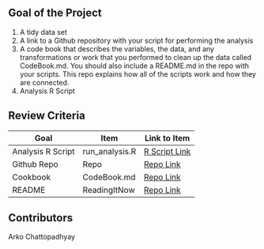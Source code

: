 ## Goal of the Project
1. A tidy data set 
2. A link to a Github repository with your script for performing the analysis 
3. A code book that describes the variables, the data, and any transformations or work that you performed to clean up the data called CodeBook.md. You should also include a README.md in the repo with your scripts. This repo explains how all of the scripts work and how they are connected.
4. Analysis R Script

## Review Criteria

Goal | Item | Link to Item
--- | --- | ---
Analysis R Script |  run_analysis.R |  [R Script Link](https://github.com/ArkoC511/Getting-Cleaning-Data/blob/main/run_analysis.R "run_analysis.R")
Github Repo | Repo |  [Repo Link](https://github.com/ArkoC511/Getting-Cleaning-Data/ "Click to go to Repo")
Cookbook | CodeBook.md |  [Repo Link](https://github.com/ArkoC511/Getting-Cleaning-Data/blob/main/CodeBook.md "CodeBook.md")
README | ReadingItNow |  [Repo Link](https://github.com/ArkoC511/Getting-Cleaning-Data/blob/main/README.md "README.md")

## Contributors

Arko Chattopadhyay
